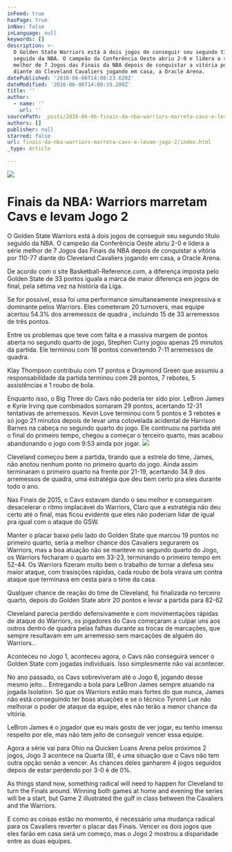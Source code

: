 ```yaml
---
inFeed: true
hasPage: true
inNav: false
inLanguage: null
keywords: []
description: >-
  O Golden State Warriors está à dois jogos de conseguir seu segundo título
  seguido da NBA. O campeão da Conferência Oeste abriu 2-0 e lidera a série
  melhor de 7 Jogos das Finais da NBA depois de conquistar a vitória por 110-77
  diante do Cleveland Cavaliers jogando em casa, a Oracle Arena.
datePublished: '2016-06-06T14:00:23.620Z'
dateModified: '2016-06-06T14:00:19.200Z'
title: ''
author:
  - name: ''
    url: ''
sourcePath: _posts/2016-06-06-finais-da-nba-warriors-marreta-cavs-e-levam-jogo-2.md
authors: []
publisher: null
starred: false
url: finais-da-nba-warriors-marreta-cavs-e-levam-jogo-2/index.html
_type: Article

---
```

![](https://the-grid-user-content.s3-us-west-2.amazonaws.com/774b2214-eb5b-427e-8b29-16f7bc4a6ecd.jpg)

# Finais da NBA: Warriors marretam Cavs e levam Jogo 2

O Golden State Warriors está à dois jogos de conseguir seu segundo título seguido da NBA. O campeão da Conferência Oeste abriu 2-0 e lidera a série melhor de 7 Jogos das Finais da NBA depois de conquistar a vitória por 110-77 diante do Cleveland Cavaliers jogando em casa, a Oracle Arena.

De acordo com o site Basketball-Reference.com, a diferença imposta pelo Golden State de 33 pontos iguala a marca de maior diferença em jogos de final, pela sétima vez na história da Liga.

Se for possível, essa foi uma performance simultaneamente inexpressiva e dominante pelos Warriors. Eles cometeram 20 turnovers, mas equipe acertou 54.3% dos arremessos de quadra , incluindo 15 de 33 arremessos de três pontos.

Entre os problemas que teve com falta e a massiva margem de pontos aberta no segundo quarto de jogo, Stephen Curry jogou apenas 25 minutos da partida. Ele terminou com 18 pontos convertendo 7-11 arremessos de quadra.

Klay Thompson contribuiu com 17 pontos e Draymond Green que assumiu a responsabilidade da partida terminou com 28 pontos, 7 rebotes, 5 assistências e 1 roubo de bola.

Enquanto isso, o Big Three do Cavs não poderia ter sido pior. LeBron James e Kyrie Irving que combinados somaram 29 pontos, acertando 12-31 tentativas de arremessos. Kevin Love terminou com 5 pontos e 3 rebotes e só jogo 21 minutos depois de levar uma cotovelada acidental de Harrison Barnes na cabeça no segundo quarto do jogo. Ele continuou na partida até o final do primeiro tempo, chegou a começar o terceiro quarto, mas acabou abandonando o jogo com 9:53 ainda por jogar.
![](https://the-grid-user-content.s3-us-west-2.amazonaws.com/977669f3-b4dd-4c52-9b77-355f553b1909.jpg)

Cleveland começou bem a partida, tirando que a estrela do time, James, não anotou nenhum ponto no primeiro quarto do jogo. Ainda assim terminaram o primeiro quarto na frente por 21-19, acertando 34.9 dos arremessos de quadra, uma estratégia que deu bem certo pra eles durante todo o ano.

Nas Finais de 2015, o Cavs estavam dando o seu melhor e conseguiram desacelerar o ritmo implacável do Warriors, Claro que a estratégia não deu certo até o final, mas ficou evidente que eles não poderiam lidar de igual pra igual com o ataque do GSW.

Manter o placar baixo pelo lado do Golden State que marcou 19 pontos no primeiro quarto, seria a melhor chance dos Cavaliers segurarem os Warriors, mas a boa atuação não se manteve no segundo quarto do Jogo, os Warriors fecharam o quarto em 33-23, terminando o primeiro tempo em 52-44\. Os Warriors fizeram muito bem o trabalho de tornar a defesa seu maior ataque, com trasisções rápidas, cada roubo de bola virava um contra ataque que terminava em cesta para o time da casa.

Qualquer chance de reação do time de Cleveland, foi finalizada no terceiro quarto, depois do Golden State abrir 20 pontos e levar a partida para 82-62

Cleveland parecia perdido defensivamente e com movimentações rápidas de ataque do Warriors, os jogadores do Cavs começaram a culpar uns aos outros dentro de quadra pelas falhas durante as trocas de marcações, que sempre resultavam em um arremesso sem marcações de alguém do Warriors..

Aconteceu no Jogo 1, aconteceu agora, o Cavs não conseguirá vencer o Golden State com jogadas individuais. Isso simplesmente não vai acontecer.

No ano passado, os Cavs sobreviveram até o Jogo 6, jogando desse mesmo jeito... Entregando a bola para LeBron James sempre atuando na jogada Isolation. Só que os Warriors estão mais fortes do que nunca, James não está conseguindo ter boas atuações e se o técnico Tyronn Lue não melhorar o poder de ataque da equipe, eles não terão a menor chance da vitória.

LeBron James é o jogador que eu mais gosto de ver jogar, eu tenho imenso respeito por ele, mas não tem jeito de conseguir vencer essa equipe.

Agora a série vai para Ohio na Quicken Loans Arena pelos próximos 2 jogos, Jogo 3 acontece na Quarta (8), é uma situação que o Cavs não tem outra opção senão a vencer. As chances deles ganharem 4 jogos seguidos depois de estar perdendo por 3-0 é de 0%.

As things stand now, something radical will need to happen for Cleveland to turn the Finals around. Winning both games at home and evening the series will be a start, but Game 2 illustrated the gulf in class between the Cavaliers and the Warriors.

E como as coisas estão no momento, é necessário uma mudança radical para os Cavaliers reverter o placar das Finais. Vencer os dois jogos que eles farão em casa será um começo, mas o Jogo 2 mostrou a disparidade entre as duas equipes.